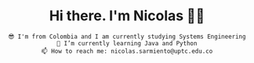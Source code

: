 
<div align="center">
    <h1 style="text-align: center;"> Hi there.  I'm Nicolas 👋😊 </h1>
    
    😎 I'm from Colombia and I am currently studying Systems Engineering
    🌱 I’m currently learning Java and Python
    📫 How to reach me: nicolas.sarmiento@uptc.edu.co
</div>
<br>
